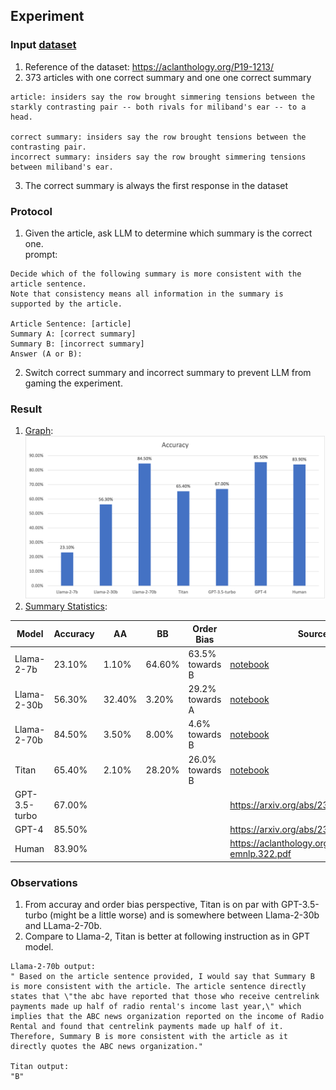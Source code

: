 ## Experiment

### Input [dataset](val_sentence_pairs.csv)
1. Reference of the dataset: https://aclanthology.org/P19-1213/
2. 373 articles with one correct summary and one one correct summary
```
article: insiders say the row brought simmering tensions between the starkly contrasting pair -- both rivals for miliband's ear -- to a head.

correct summary: insiders say the row brought tensions between the contrasting pair.
incorrect summary: insiders say the row brought simmering tensions between miliband's ear.
```
3. The correct summary is always the first response in the dataset


### Protocol
1. Given the article, ask LLM to determine which summary is the correct one.   
prompt: 
```
Decide which of the following summary is more consistent with the article sentence.
Note that consistency means all information in the summary is supported by the article. 

Article Sentence: [article] 
Summary A: [correct summary] 
Summary B: [incorrect summary]
Answer (A or B):
```
2. Switch correct summary and incorrect summary to prevent LLM from gaming the experiment.


### Result
1. [Graph](accuracy_charts.png):   
![accuray_chat](accuracy_charts.png)
2. [Summary Statistics](summary_statistics.xlsx):   

| Model           | Accuracy | AA       | BB       | Order Bias       | Source                                               |
|-----------------|----------|----------|----------|------------------|------------------------------------------------------|
| Llama-2-7b      | 23.10%  | 1.10%     | 64.60%   | 63.5% towards B  | [notebook](Llama-2.ipynb)                            |
| Llama-2-30b     | 56.30%  | 32.40%    | 3.20%    | 29.2% towards A  | [notebook](Llama-2.ipynb)                            |
| Llama-2-70b     | 84.50%  | 3.50%     | 8.00%    | 4.6% towards B   | [notebook](Llama-2.ipynb)                            |
| Titan           | 65.40%  | 2.10%     | 28.20%   | 26.0% towards B  | [notebook](Titan.ipynb)                              |
| GPT-3.5-turbo   | 67.00%  |           |          |                  | https://arxiv.org/abs/2303.15621                     |
| GPT-4           | 85.50%  |           |          |                  | https://arxiv.org/abs/2303.15621                     |
| Human           | 83.90%  |           |          |                  | https://aclanthology.org/2020.findings-emnlp.322.pdf |


### Observations
1. From accuray and order bias perspective, Titan is on par with GPT-3.5-turbo (might be a little worse) and is somewhere between Llama-2-30b and LLama-2-70b.
2. Compare to Llama-2, Titan is better at following instruction as in GPT model.
```
Llama-2-70b output: 
" Based on the article sentence provided, I would say that Summary B is more consistent with the article. The article sentence directly states that \"the abc have reported that those who receive centrelink payments made up half of radio rental's income last year,\" which implies that the ABC news organization reported on the income of Radio Rental and found that centrelink payments made up half of it. Therefore, Summary B is more consistent with the article as it directly quotes the ABC news organization."

Titan output:
"B"
```